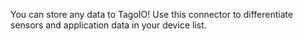 You can store any data to TagoIO! Use this connector to differentiate sensors and application data in your device list.
